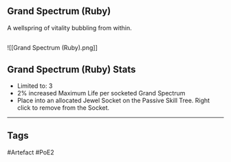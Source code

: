 ## Grand Spectrum (Ruby)
A wellspring of vitality bubbling from within.
##
![[Grand Spectrum (Ruby).png]]
## Grand Spectrum (Ruby) Stats
- Limited to: 3
- 2% increased Maximum Life per socketed Grand Spectrum
- Place into an allocated Jewel Socket on the Passive Skill Tree. Right click to remove from the Socket.


---
## Tags
#Artefact
#PoE2